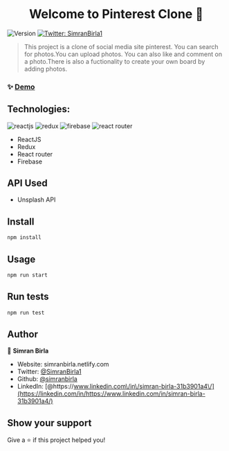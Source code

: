 <h1 align="center">Welcome to Pinterest Clone 👋</h1>
<p>
  <img alt="Version" src="https://img.shields.io/badge/version-0.1.0-blue.svg?cacheSeconds=2592000" />
  <a href="https://twitter.com/SimranBirla1" target="_blank">
    <img alt="Twitter: SimranBirla1" src="https://img.shields.io/twitter/follow/SimranBirla1.svg?style=social" />
  </a>
</p>

> This project is a clone of social media site pinterest. You can search for photos.You can upload photos. You can also like and comment on a photo.There is also a fuctionality to create your own board by adding photos.

### ✨ [Demo](https://pin-clone-39acf.web.app/)

## Technologies:

<p><img src="https://img.shields.io/badge/reactjs-technology-blue" alt="reactjs">
<img src="https://img.shields.io/badge/Redux-state%20management-yellow" alt="redux">
<img src="https://img.shields.io/badge/firebase-database-orange" alt="firebase">
<img src="https://img.shields.io/badge/react%20router-npm-red" alt="react router" > </p>

<ul>
<li>ReactJS</li>
<li>Redux</li>
<li>React router</li>
<li>Firebase</li>
</ul>

## API Used

- Unsplash API

## Install

```sh
npm install
```

## Usage

```sh
npm run start
```

## Run tests

```sh
npm run test
```

## Author

👤 **Simran Birla**

- Website: simranbirla.netlify.com
- Twitter: [@SimranBirla1](https://twitter.com/SimranBirla1)
- Github: [@simranbirla](https://github.com/simranbirla)
- LinkedIn: [@https:\/\/www.linkedin.com\/in\/simran-birla-31b3901a4\/](https://linkedin.com/in/https://www.linkedin.com/in/simran-birla-31b3901a4/)

## Show your support

Give a ⭐️ if this project helped you!
